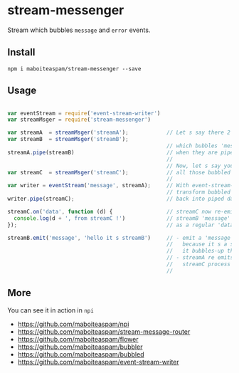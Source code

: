 # stream-messenger

Stream which bubbles `message` and `error` events.

## Install

	npm i maboiteaspam/stream-messenger --save

## Usage

```js

var eventStream = require('event-stream-writer')
var streamMsger = require('stream-messenger')

var streamA  = streamMsger('streamA');            // Let s say there 2 stream-messenger,
var streamB  = streamMsger('streamB');
                                                  // which bubbles 'message' events,
streamA.pipe(streamB)                             // when they are piped together.
                                                  //
                                                  // Now, let s say you want to process,
var streamC  = streamMsger('streamC');            // all those bubbled events into a new stream.
                                                  //
var writer = eventStream('message', streamA);     // With event-stream-writer
                                                  // transform bubbled 'message' events
writer.pipe(streamC);                             // back into piped data of streamC

streamC.on('data', function (d) {                 // streamC now re-emits
  console.log(d + ', from streamC !')             // streamB 'message' events
});                                               // as a regular 'data' event.

streamB.emit('message', 'hello it s streamB')     // - emit a 'message' event from streamB,
                                                  //   because it s a stream-messenger,
                                                  //   it bubbles-up the event to streamA.
                                                  // - streamA re emits into streamC,
                                                  //   streamC process streamB's events via streamA.
                                                  //
```

## More

You can see it in action in `npi`

- https://github.com/maboiteaspam/npi
- https://github.com/maboiteaspam/stream-message-router
- https://github.com/maboiteaspam/flower
- https://github.com/maboiteaspam/bubbler
- https://github.com/maboiteaspam/bubbled
- https://github.com/maboiteaspam/event-stream-writer
